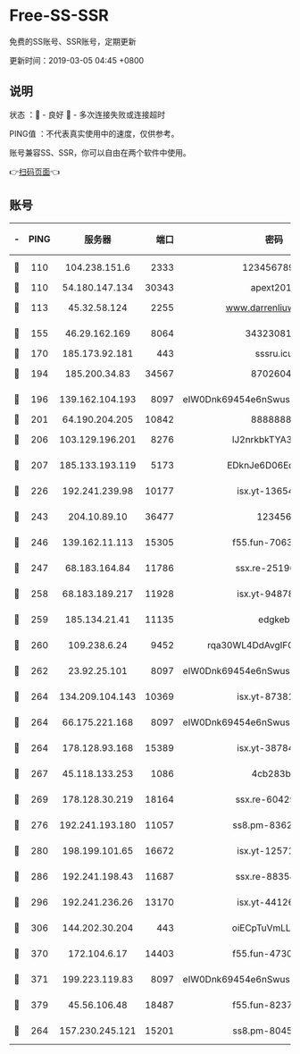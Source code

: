 # Free-SS-SSR

免费的SS账号、SSR账号，定期更新

更新时间：2019-03-05 04:45 +0800

## 说明

状态     ：🙂 - 良好 🙁 - 多次连接失败或连接超时

PING值   ：不代表真实使用中的速度，仅供参考。

账号兼容SS、SSR，你可以自由在两个软件中使用。

👉[扫码页面](https://liesauer.github.io/free-ss-ssr.github.io/)👈

## 账号

|-|PING|服务器|端口|密码|加密方式|区域|
|:----:|:----:|:-----:|-----:|:----:|:----:|:----:|
|🙂|110|104.238.151.6|2333|12345678900|aes-256-cfb|JP|
|🙂|110|54.180.147.134|30343|apext2019|chacha20|KR|
|🙂|113|45.32.58.124|2255|www.darrenliuwei.com|aes-256-cfb|JP|
|🙂|155|46.29.162.169|8064|3432308177|aes-256-cfb|RU|
|🙂|170|185.173.92.181|443|sssru.icu|rc4-md5|RU|
|🙂|194|185.200.34.83|34567|87026045|aes-256-cfb|US|
|🙂|196|139.162.104.193|8097|eIW0Dnk69454e6nSwuspv9DmS201tQ0D|aes-256-cfb|JP|
|🙂|201|64.190.204.205|10842|88888888|rc4-md5|US|
|🙂|206|103.129.196.201|8276|lJ2nrkbkTYA30wv0|aes-256-cfb|US|
|🙂|207|185.133.193.119|5173|EDknJe6D06EoWDaw|aes-256-cfb|US|
|🙂|226|192.241.239.98|10177|isx.yt-13654380|aes-256-cfb|US|
|🙂|243|204.10.89.10|36477|123456|aes-256-cfb|US|
|🙂|246|139.162.11.113|15305|f55.fun-70630978|aes-256-cfb|SG|
|🙂|247|68.183.164.84|11786|ssx.re-25196932|aes-256-cfb|US|
|🙂|258|68.183.189.217|11928|isx.yt-94878692|aes-256-cfb|SG|
|🙂|259|185.134.21.41|11135|edgkeb|aes-256-cfb|GB|
|🙂|260|109.238.6.24|9452|rqa30WL4DdAvgIFG6Fs3znzTa|aes-256-cfb|FR|
|🙂|262|23.92.25.101|8097|eIW0Dnk69454e6nSwuspv9DmS201tQ0D|aes-256-cfb|US|
|🙂|264|134.209.104.143|10369|isx.yt-87381923|aes-256-cfb|SG|
|🙂|264|66.175.221.168|8097|eIW0Dnk69454e6nSwuspv9DmS201tQ0D|aes-256-cfb|US|
|🙂|264|178.128.93.168|15389|isx.yt-38784218|aes-256-cfb|SG|
|🙂|267|45.118.133.253|1086|4cb283b8|aes-256-cfb|SG|
|🙂|269|178.128.30.219|18164|ssx.re-60429944|aes-256-cfb|SG|
|🙂|276|192.241.193.180|11057|ss8.pm-83620677|aes-256-cfb|US|
|🙂|280|198.199.101.65|16672|isx.yt-12571443|aes-256-cfb|US|
|🙂|286|192.241.198.43|11687|ssx.re-88354290|aes-256-cfb|US|
|🙂|296|192.241.236.26|13170|isx.yt-44126456|aes-256-cfb|US|
|🙂|306|144.202.30.204|443|oiECpTuVmLLxk4Ts|aes-256-cfb|US|
|🙂|370|172.104.6.17|14403|f55.fun-47304627|aes-256-cfb|US|
|🙂|371|199.223.119.83|8097|eIW0Dnk69454e6nSwuspv9DmS201tQ0D|aes-256-cfb|US|
|🙂|379|45.56.106.48|18487|f55.fun-82379795|aes-256-cfb|US|
|🙁|264|157.230.245.121|15201|ss8.pm-80454151|aes-256-cfb|SG|
